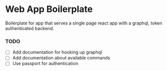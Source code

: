 # Web App Boilerplate

Boilerplate for app that serves a single page react app with a graphql, token authenticated backend.

### TODO

- [ ] Add documentation for hooking up graphql
- [ ] Add documentation about available commands
- [ ] Use passport for authentication
